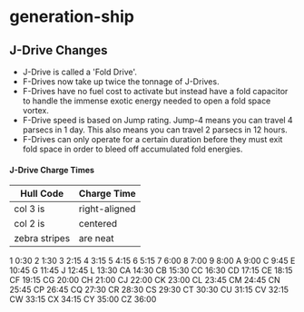 generation-ship
===============

## J-Drive Changes
- J-Drive is called a 'Fold Drive'.
- F-Drives now take up twice the tonnage of J-Drives.
- F-Drives have no fuel cost to activate but instead have a fold capacitor to handle the immense exotic energy needed to open a fold space vortex.
- F-Drive speed is based on Jump rating. Jump-4 means you can travel 4 parsecs in 1 day. This also means you can travel 2 parsecs in 12 hours.
- F-Drives can only operate for a certain duration before they must exit fold space in order to bleed off accumulated fold energies.

#### J-Drive Charge Times
| Hull Code     | Charge Time   |
| ------------- | ------------- |
| col 3 is      | right-aligned |
| col 2 is      | centered      |
| zebra stripes | are neat      |
      
1               0:30
2               1:30
3               2:15
4               3:15
5               4:15
6               5:15
7               6:00
8               7:00
9               8:00
A               9:00
C               9:45
E               10:45
G               11:45
J               12:45
L               13:30
CA              14:30
CB              15:30
CC              16:30
CD              17:15
CE              18:15
CF              19:15
CG              20:00
CH              21:00
CJ              22:00
CK              23:00
CL              23:45
CM              24:45
CN              25:45
CP              26:45
CQ              27:30
CR              28:30
CS              29:30
CT              30:30
CU              31:15
CV              32:15
CW              33:15
CX              34:15
CY              35:00
CZ              36:00
